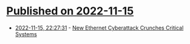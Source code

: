# [Published on 2022-11-15](index.md)

* [2022-11-15, 22:27:31](https://news.ycombinator.com/item?id=33616004) - [New Ethernet Cyberattack Crunches Critical Systems](https://spectrum.ieee.org/cyberattacks)

